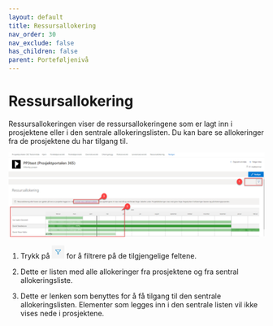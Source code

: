 ```yaml
---
layout: default
title: Ressursallokering
nav_order: 30
nav_exclude: false
has_children: false
parent: Porteføljenivå
---
```


# Ressursallokering

Ressursallokeringen viser de ressursallokeringene som er lagt inn i
prosjektene eller i den sentrale allokeringslisten. Du kan bare se
allokeringer fra de prosjektene du har tilgang til.

![](./media/image33.png)

1. Trykk på ![](./media/image24.png) for å filtrere på de tilgjengelige feltene.

2. Dette er listen med alle allokeringer fra prosjektene og fra sentral allokeringsliste.

3. Dette er lenken som benyttes for å få tilgang til den sentrale allokeringslisten. Elementer som legges inn i den sentrale listen
vil ikke vises nede i prosjektene.

